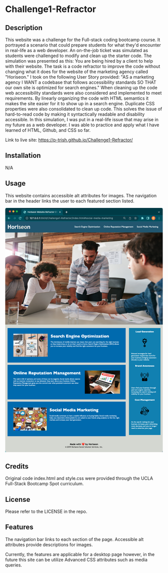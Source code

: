 # Challenge1-Refractor


## Description

This website was a challenge for the Full-stack coding bootcamp course.  It portrayed a scenario that could prepare students for what they'd encounter in real-life as a web developer.  An on-the-job ticket was simulated as students were challenged to modify and clean up the starter code.  The simulation was presented as this: You are being hired by a client to help with their website.  The task is a code refractor to improve the code without changing what it does for the website of the marketing agency called "Horiseon."  I took on the following User Story provided:
"AS a marketing agency
I WANT a codebase that follows accessibility standards
SO THAT our own site is optimized for search engines."
When cleaning up the code web accessibility standards were also considered and implemented to meet requirements.  By linearly organizing the code with HTML semantics it makes the site easier for it to show up in a search engine. Duplicate CSS properties were also consolidated to clean up code. This solves the issue of hard-to-read code by making it syntactically readable and disability accessible.   In this simulation, I was put in a real-life issue that may arise in my future as a web developer.  I was able to practice and apply what I have learned of HTML, Github, and CSS so far.  

Link to live site:
https://p-trish.github.io/Challenge1-Refractor/

## Installation

N/A

## Usage

This website contains accessible alt attributes for images.  The navigation bar in the header links the user to each featured section listed.  

![alt text](./assets/images/Horiseon_Website_Refractor_Challenge.png)

## Credits

Original code index.html and style.css were provided through the UCLA Full-Stack Bootcamp Spot curriculum.  

## License

Please refer to the LICENSE in the repo. 


## Features

The navigation bar links to each section of the page. Accessible alt attributes provide descriptions for images.  

Currently, the features are applicable for a desktop page however, in the future this site can be utilize Advanced CSS attributes such as media queries.  